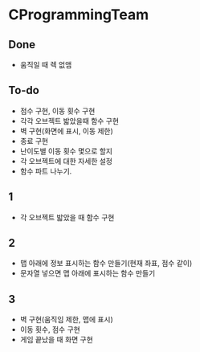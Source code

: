 # CProgrammingTeam

## Done
- 움직일 때 렉 없앰

## To-do
- 점수 구현, 이동 횟수 구현
- 각각 오브젝트 밟았을때 함수 구현
- 벽 구현(화면에 표시, 이동 제한)
- 종료 구현
- 난이도별 이동 횟수 몇으로 할지
- 각 오브젝트에 대한 자세한 설정
- 함수 파트 나누기.
## 1
- 각 오브젝트 밟았을 때 함수 구현
## 2
- 맵 아래에 정보 표시하는 함수 만들기(현재 좌표, 점수 같이)
- 문자열 넣으면 맵 아래에 표시하는 함수 만들기
## 3
- 벽 구현(움직임 제한, 맵에 표시)
- 이동 횟수, 점수 구현
- 게임 끝났을 때 화면 구현
